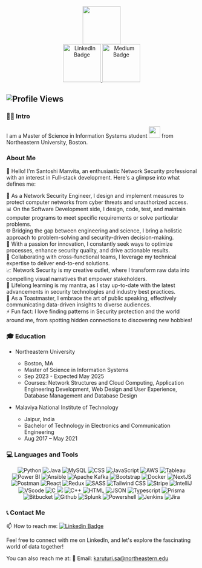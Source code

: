 <div id="header" align="center">
  <img src="https://media.giphy.com/media/M9gbBd9nbDrOTu1Mqx/giphy.gif" width="100"/>
</div>

<div align="center">
  <a href="https://www.linkedin.com/in/manvita-karuturi/">
    <img src="https://img.shields.io/badge/LinkedIn-blue?style=for-the-badge&logo=linkedin&logoColor=white" alt="LinkedIn Badge"/ width="100"/>
  </a>
  <a href="https://santoshimanvita.netlify.app/">
    <img src="https://img.shields.io/badge/My-Portfolio-blue" alt="Medium Badge"/ width="100">
  </a>
</div>

![Profile Views](https://komarev.com/ghpvc/?username=smank7j&label=Profile+Views&color=blueviolet)
---
### :woman_technologist: Intro

I am a Master of Science in Information Systems student <img src="https://media.giphy.com/media/WUlplcMpOCEmTGBtBW/giphy.gif" width="30"> from Northeastern University, Boston. 
 
### About Me

👩‍ Hello! I'm Santoshi Manvita, an enthusiastic Network Security professional with an interest in Full-stack development. Here's a glimpse into what defines me:

🔧 As a Network Security Engineer, I design and implement measures to protect computer networks from cyber threats and unauthorized access.<br>
📊 On the Software Development side, I design, code, test, and maintain computer programs to meet specific requirements or solve particular problems.<br>
🌐 Bridging the gap between engineering and science, I bring a holistic approach to problem-solving and security-driven decision-making.<br>
🚀 With a passion for innovation, I constantly seek ways to optimize processes, enhance security quality, and drive actionable results.<br>
🤝 Collaborating with cross-functional teams, I leverage my technical expertise to deliver end-to-end solutions.<br>
📈 Network Security is my creative outlet, where I transform raw data into compelling visual narratives that empower stakeholders.<br>
🌱 Lifelong learning is my mantra, as I stay up-to-date with the latest advancements in security technologies and industry best practices.<br>
🎤 As a Toastmaster, I embrace the art of public speaking, effectively communicating data-driven insights to diverse audiences.<br>
⚡ Fun fact: I love finding patterns in Security protection and the world around me, from spotting hidden connections to discovering new hobbies!<br>

### 🎓 Education
- Northeastern University 
  - Boston, MA
  - Master of Science in Information Systems
  - Sep 2023 - Expected May 2025
  - Courses: Network Structures and Cloud Computing, Application Engineering Development, Web Design and User Experience, Database Management and Database Design

- Malaviya National Institute of Technology
  - Jaipur, India
  - Bachelor of Technology in Electronics and Communication Engineering
  - Aug 2017 – May 2021

### 💻 Languages and Tools

<p align="center">
  <img src="https://img.shields.io/badge/Python-FFD43B?style=for-the-badge&logo=python&logoColor=blue" alt="Python"/>
  <img src="https://img.shields.io/badge/java-%23ED8B00.svg?style=for-the-badge&logo=openjdk&logoColor=white" alt="Java"/>
  <img src="https://img.shields.io/badge/MySQL-005C84?style=for-the-badge&logo=mysql&logoColor=white" alt="MySQL"/>
  <img src="https://img.shields.io/badge/CSS3-1572B6?style=for-the-badge&logo=css3&logoColor=white" alt="CSS"/>
  <img src="https://img.shields.io/badge/JavaScript-323330?style=for-the-badge&logo=javascript&logoColor=F7DF1E" alt="JavaScript"/>
  <img src="https://img.shields.io/badge/Amazon_AWS-FF9900?style=for-the-badge&logo=amazonaws&logoColor=white" alt="AWS"/>
  <img src="https://img.shields.io/badge/Tableau-E97627?style=for-the-badge&logo=Tableau&logoColor=white" alt="Tableau"/>
  <img src="https://img.shields.io/badge/PowerBI-F2C811?style=for-the-badge&logo=Power%20BI&logoColor=white" alt="Power BI"/>
  <img src="https://img.shields.io/badge/Ansible-000000?style=for-the-badge&logo=ansible&logoColor=white" alt="Ansible"/>
  <img src="https://img.shields.io/badge/Apache_Kafka-231F20?style=for-the-badge&logo=apache-kafka&logoColor=white" alt="Apache Kafka"/>
  <img src="https://img.shields.io/badge/Bootstrap-563D7C?style=for-the-badge&logo=bootstrap&logoColor=white" alt="Bootstrap"/>
  <img src="https://img.shields.io/badge/Docker-2CA5E0?style=for-the-badge&logo=docker&logoColor=white" alt="Docker"/>
  <img src="https://img.shields.io/badge/next%20js-000000?style=for-the-badge&logo=nextdotjs&logoColor=white" alt="NextJS"/>
   <img src="https://img.shields.io/badge/Postman-FF6C37?style=for-the-badge&logo=Postman&logoColor=white" alt="Postman"/>
   <img src="https://img.shields.io/badge/React-20232A?style=for-the-badge&logo=react&logoColor=61DAFB" alt="React"/>
   <img src="https://img.shields.io/badge/Redux-593D88?style=for-the-badge&logo=redux&logoColor=white" alt="Redux"/>
   <img src="https://img.shields.io/badge/Sass-CC6699?style=for-the-badge&logo=sass&logoColor=white" alt="SASS"/>
  <img src="https://img.shields.io/badge/Tailwind_CSS-38B2AC?style=for-the-badge&logo=tailwind-css&logoColor=white" alt="Tailwind CSS"/>
  <img src="https://img.shields.io/badge/Stripe-626CD9?style=for-the-badge&logo=Stripe&logoColor=white" alt="Stripe"/>
  <img src="https://img.shields.io/badge/IntelliJ_IDEA-000000.svg?style=for-the-badge&logo=intellij-idea&logoColor=white" alt="IntelliJ"/>
  <img src="https://img.shields.io/badge/VSCode-0078D4?style=for-the-badge&logo=visual%20studio%20code&logoColor=white" alt="VScode"/>
  <img src="https://img.shields.io/badge/C-00599C?style=for-the-badge&logo=c&logoColor=white" alt="C"/>
  <img src="https://img.shields.io/badge/C%23-239120?style=for-the-badge&logo=csharp&logoColor=white alt="C#"/>
  <img src="https://img.shields.io/badge/C%2B%2B-00599C?style=for-the-badge&logo=c%2B%2B&logoColor=white" alt="C++"/>
    <img src="https://img.shields.io/badge/HTML5-E34F26?style=for-the-badge&logo=html5&logoColor=white" alt="HTML"/>
    <img src="https://img.shields.io/badge/json-5E5C5C?style=for-the-badge&logo=json&logoColor=white" alt="JSON"/>
    <img src="https://img.shields.io/badge/TypeScript-007ACC?style=for-the-badge&logo=typescript&logoColor=white" alt="Typescript"/>
    <img src="https://img.shields.io/badge/Prisma-3982CE?style=for-the-badge&logo=Prisma&logoColor=white" alt="Prisma"/>
  <img src="https://img.shields.io/badge/Bitbucket-0747a6?style=for-the-badge&logo=bitbucket&logoColor=white" alt="Bitbucket"/>
  <img src="https://img.shields.io/badge/GitHub-100000?style=for-the-badge&logo=github&logoColor=white" alt="Github"/>
  <img src="https://img.shields.io/badge/Splunk-000000?style=for-the-badge&logo=Splunk&logoColor=white" alt="Splunk"/>
  <img src="https://img.shields.io/badge/powershell-5391FE?style=for-the-badge&logo=powershell&logoColor=white" alt="Powershell"/>
  <img src="https://img.shields.io/badge/Jenkins-D24939?style=for-the-badge&logo=Jenkins&logoColor=white" alt="Jenkins"/>
   <img src="https://img.shields.io/badge/Jira-0052CC?style=for-the-badge&logo=Jira&logoColor=white" alt="Jira"/>
</p>

### 📞 Contact Me

📫 How to reach me: [![Linkedin Badge](https://img.shields.io/badge/-Linkedin-blue?style=flat&logo=Linkedin&logoColor=white)](https://www.linkedin.com/in/manvita-karuturi/)

Feel free to connect with me on LinkedIn, and let's explore the fascinating world of data together!

You can also reach me at:
📧 Email: karuturi.sa@northeastern.edu


<!---
smank7/smank7 is a ✨ special ✨ repository because its `README.md` (this file) appears on your GitHub profile.
You can click the Preview link to take a look at your changes.
--->
